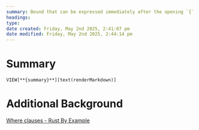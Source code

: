 ```yaml
---
summary: Bound that can be expressed immediately after the opening `{`. Additional `where` clauses can apply bounds to arbitrary types.
headings: 
type:
date created: Friday, May 2nd 2025, 2:41:07 pm
date modified: Friday, May 2nd 2025, 2:44:14 pm
---
```

# Summary
`VIEW[**{summary}**][text(renderMarkdown)]`

# Additional Background
[Where clauses - Rust By Example](https://doc.rust-lang.org/rust-by-example/generics/where.html)